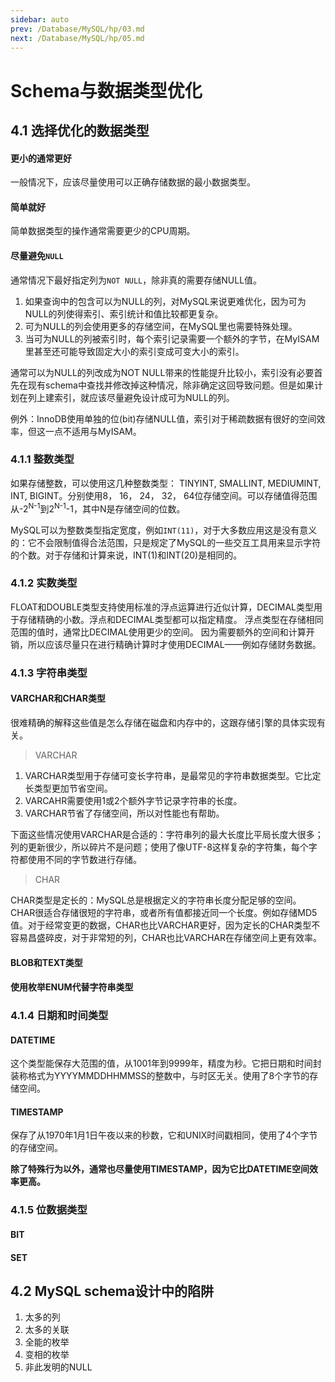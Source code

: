 ```yaml
---
sidebar: auto
prev: /Database/MySQL/hp/03.md
next: /Database/MySQL/hp/05.md
---
```


# Schema与数据类型优化
## 4.1 选择优化的数据类型
#### 更小的通常更好
一般情况下，应该尽量使用可以正确存储数据的最小数据类型。

#### 简单就好
简单数据类型的操作通常需要更少的CPU周期。

#### 尽量避免`NULL`
通常情况下最好指定列为`NOT NULL`，除非真的需要存储NULL值。
1. 如果查询中的包含可以为NULL的列，对MySQL来说更难优化，因为可为NULL的列使得索引、索引统计和值比较都更复杂。
2. 可为NULL的列会使用更多的存储空间，在MySQL里也需要特殊处理。
3. 当可为NULL的列被索引时，每个索引记录需要一个额外的字节，在MyISAM里甚至还可能导致固定大小的索引变成可变大小的索引。

通常可以为NULL的列改成为NOT NULL带来的性能提升比较小，索引没有必要首先在现有schema中查找并修改掉这种情况，除非确定这回导致问题。但是如果计划在列上建索引，就应该尽量避免设计成可为NULL的列。

例外：InnoDB使用单独的位(bit)存储NULL值，索引对于稀疏数据有很好的空间效率，但这一点不适用与MyISAM。

### 4.1.1 整数类型
如果存储整数，可以使用这几种整数类型： TINYINT, SMALLINT, MEDIUMINT, INT, BIGINT。分别使用8， 16， 24， 32， 64位存储空间。可以存储值得范围从-2<sup>N-1</sup>到2<sup>N-1</sup>-1，其中N是存储空间的位数。

MySQL可以为整数类型指定宽度，例如`INT(11)`，对于大多数应用这是没有意义的：它不会限制值得合法范围，只是规定了MySQL的一些交互工具用来显示字符的个数。对于存储和计算来说，INT(1)和INT(20)是相同的。

### 4.1.2 实数类型
FLOAT和DOUBLE类型支持使用标准的浮点运算进行近似计算，DECIMAL类型用于存储精确的小数。浮点和DECIMAL类型都可以指定精度。
浮点类型在存储相同范围的值时，通常比DECIMAL使用更少的空间。
因为需要额外的空间和计算开销，所以应该尽量只在进行精确计算时才使用DECIMAL——例如存储财务数据。

### 4.1.3 字符串类型
#### VARCHAR和CHAR类型
很难精确的解释这些值是怎么存储在磁盘和内存中的，这跟存储引擎的具体实现有关。

> VARCHAR

1. VARCHAR类型用于存储可变长字符串，是最常见的字符串数据类型。它比定长类型更加节省空间。
2. VARCAHR需要使用1或2个额外字节记录字符串的长度。
3. VARCHAR节省了存储空间，所以对性能也有帮助。

下面这些情况使用VARCHAR是合适的：字符串列的最大长度比平局长度大很多；列的更新很少，所以碎片不是问题；使用了像UTF-8这样复杂的字符集，每个字符都使用不同的字节数进行存储。

> CHAR

CHAR类型是定长的：MySQL总是根据定义的字符串长度分配足够的空间。CHAR很适合存储很短的字符串，或者所有值都接近同一个长度。例如存储MD5值。对于经常变更的数据，CHAR也比VARCHAR更好，因为定长的CHAR类型不容易昌盛碎皮，对于非常短的列，CHAR也比VARCHAR在存储空间上更有效率。

#### BLOB和TEXT类型

#### 使用枚举ENUM代替字符串类型

### 4.1.4 日期和时间类型
#### DATETIME
这个类型能保存大范围的值，从1001年到9999年，精度为秒。它把日期和时间封装称格式为YYYYMMDDHHMMSS的整数中，与时区无关。使用了8个字节的存储空间。

#### TIMESTAMP
保存了从1970年1月1日午夜以来的秒数，它和UNIX时间戳相同，使用了4个字节的存储空间。

**除了特殊行为以外，通常也尽量使用TIMESTAMP，因为它比DATETIME空间效率更高。**

### 4.1.5 位数据类型
#### BIT
#### SET

## 4.2 MySQL schema设计中的陷阱
1. 太多的列
2. 太多的关联
3. 全能的枚举
4. 变相的枚举
5. 非此发明的NULL



